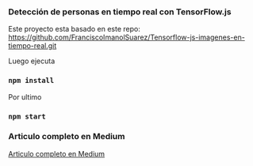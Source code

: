 <!-- @format -->

### Detección de personas en tiempo real con TensorFlow.js

Este proyecto esta basado en este repo:
https://github.com/FranciscoImanolSuarez/Tensorflow-js-imagenes-en-tiempo-real.git

Luego ejecuta

### `npm install`

Por ultimo

### `npm start`

### Articulo completo en Medium

[Articulo completo en Medium](https://medium.com/@imanol_suarez/detecci%C3%B3n-de-objetos-en-tiempo-real-en-10-l%C3%ADneas-de-c%C3%B3digo-con-tensorflow-js-a0ea199a1d12)
